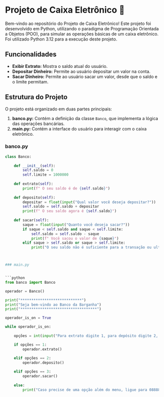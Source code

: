 # Projeto de Caixa Eletrônico 🏦

Bem-vindo ao repositório do Projeto de Caixa Eletrônico! Este projeto foi desenvolvido em Python, utilizando o paradigma de Programação Orientada a Objetos (POO), para simular as operações básicas de um caixa eletrônico.
Foi utilizado Python 3.12 para a execução deste projeto.
## Funcionalidades

- **Exibir Extrato:** Mostra o saldo atual do usuário.
- **Depositar Dinheiro:** Permite ao usuário depositar um valor na conta.
- **Sacar Dinheiro:** Permite ao usuário sacar um valor, desde que o saldo e o limite permitam.

## Estrutura do Projeto

O projeto está organizado em duas partes principais:

1. **banco.py:** Contém a definição da classe `Banco`, que implementa a lógica das operações bancárias.
2. **main.py:** Contém a interface do usuário para interagir com o caixa eletrônico.

### banco.py

```python
class Banco:
    
    def __init__(self):
        self.saldo = 0
        self.limite = 1000000
        
    def extrato(self):
        print(f" O seu saldo é de {self.saldo}")
        
    def deposito(self):
        depositar = float(input("Qual valor você deseja depositar?"))
        self.saldo = self.saldo + depositar
        print(f" O seu saldo agora é {self.saldo}")
        
    def sacar(self):
        saque = float(input("Quanto você deseja sacar?"))
        if saque < self.saldo and saque < self.limite:
            self.saldo = self.saldo - saque
            print(f" Você sacou o valor de {saque}")
        elif saque > self.saldo or saque > self.limite:
            print("O seu saldo não é suficiente para a transação ou ultrapassa o seu limite")



### main.py


```python
from banco import Banco

operador = Banco()

print("****************************")
print("Seja bem-vindo ao Banco da Barganha")
print("***********************************")

operador_is_on = True

while operador_is_on:
    
    opções = int(input("Para extrato digite 1, para depósito digite 2, para saque digite 3   "))

    if opções == 1:
        operador.extrato()
        
    elif opções == 2:
        operador.deposito()

    elif opções == 3:
        operador.sacar()
        
    else:
        print("Caso precise de uma opção além do menu, ligue para 0888889948")

